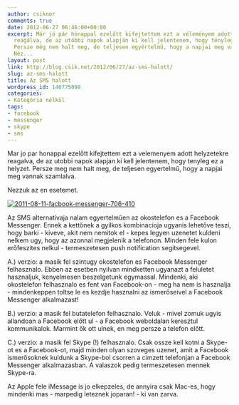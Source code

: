 ```yaml
---
author: csiknor
comments: true
date: 2012-06-27 06:46:00+00:00
excerpt: Már jó pár hónappal ezelőtt kifejtettem ezt a véleményem adott helyzetekre
  reagálva, de az utóbbi napok alapján ki kell jelentenem, hogy tényleg ez a helyzet.
  Persze még nem halt meg, de teljesen egyértelmű, hogy a napjai meg vannak számlálva.
  Néz...
layout: post
link: http://blog.csik.net/2012/06/27/az-sms-halott/
slug: az-sms-halott
title: Az SMS halott
wordpress_id: 140775098
categories:
- Kategória nélkül
tags:
- facebook
- messenger
- skype
- sms
---
```


Mar jo par honappal ezelőtt kifejtettem ezt a velemenyem adott helyzetekre reagalva, de az utobbi napok alapjan ki kell jelentenem, hogy tenyleg ez a helyzet. Persze meg nem halt meg, de teljesen egyertelmű, hogy a napjai meg vannak szamlalva.

Nezzuk az en esetemet.

[![2011-08-11-facbook-messenger-706-410](http://csiknet.files.wordpress.com/2012/06/2011-08-11-facbook-messenger-706-410-jpeg-scaled1000.jpg?w=300)](http://csiknet.files.wordpress.com/2012/06/2011-08-11-facbook-messenger-706-410-jpeg-scaled1000.jpg)

Az SMS alternativaja nalam egyertelműen az okostelefon es a Facebook Messenger. Ennek a kettőnek a gyilkos kombinacioja ugyanis lehetőve teszi, hogy barki - kiveve, akit nem nemitok el - kepes legyen uzenetet kuldeni nelkem ugy, hogy az azonnal megjelenik a telefonon. Minden fele kulon erőfeszites nelkul - termeszetesen push notification segitsegevel.

A.) verzio: a masik fel szintugy okostelefon es Facebook Messenger felhasznalo. Ebben az esetben nyilvan mindketten ugyanazt a feluletet hasznaljuk, kenyelmesen beszelgetunk egymassal. Mindenki, aki okostelefon felhasznalo es fent van Facebook-on - meg ha nem is hasznalja - mindenkeppen toltse le es kezdje hasznalni az ismerőseivel a Facebook Messenger alkalmazast!

B.) verzio: a masik fel butatelefon felhasznalo. Veluk - mivel zomuk ugyis allandoan a Facebook előtt ul - a Facebook weboldalan keresztul kommunikalok. Marmint ők ott ulnek, en meg persze a telefon előtt.

C.) verzio: a masik fel Skype (!) felhasznalo. Csak ossze kell kotni a Skype-ot es a Facebook-ot, majd minden olyan szoveges uzenet, amit a Facebook ismerősoknek kuldunk a Skype-bol csorren a cimzett telefonjan a Facebook Messenger alkalmazasban. A valaszok pedig termeszetesen mennek Skype-ra.

Az Apple fele iMessage is jo elkepzeles, de annyira csak Mac-es, hogy mindenki mas - marpedig leteznek joparan! - ki van zarva.
